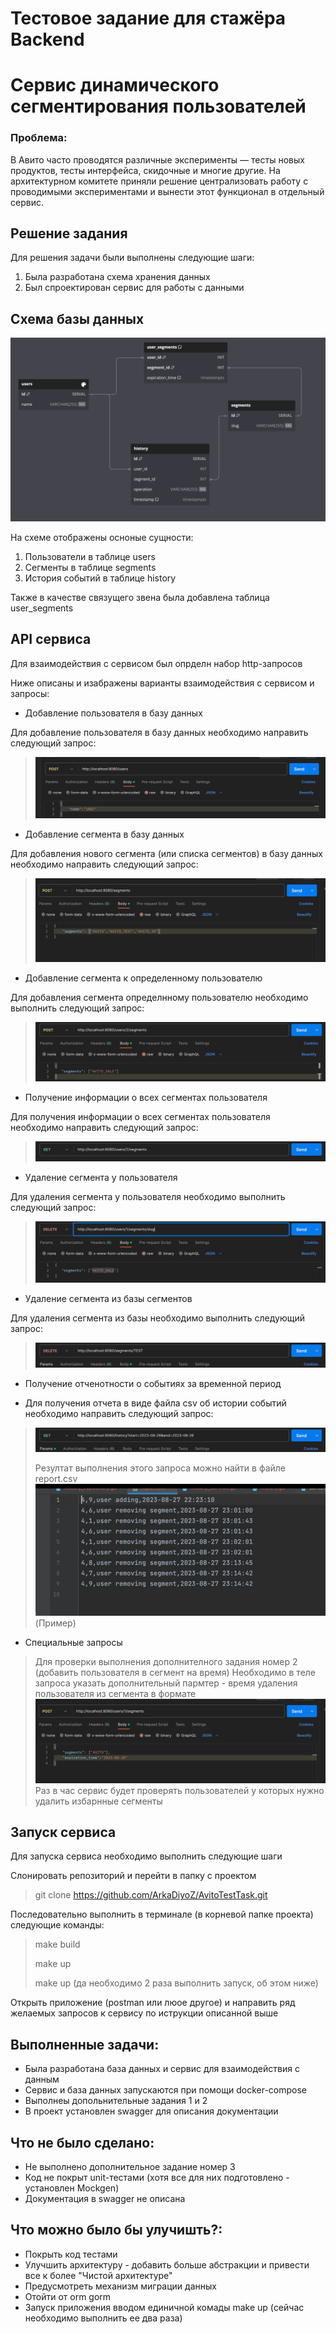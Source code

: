 # Тестовое задание для стажёра Backend
# Сервис динамического сегментирования пользователей

### Проблема:

В Авито часто проводятся различные эксперименты — тесты новых продуктов, тесты интерфейса, скидочные и многие другие.
На архитектурном комитете приняли решение централизовать работу с проводимыми экспериментами и вынести этот функционал в отдельный сервис.

## Решение задания

Для решения задачи были выполнены следующие шаги:
1. Была разработана схема хранения данных
2. Был спроектирован сервис для работы с данными

## Схема базы данных
![img.png](files/img.png)

На схеме отображены осноные сущности:
1. Пользователи в таблице users
2. Сегменты в таблице segments
3. История событий в таблице history

Также в качестве связущего звена была добавлена таблица user_segments

## API сервиса
Для взаимодействия с сервисом был опрделн набор http-запросов

Ниже описаны и изабражены варианты взаимодействия с сервисом и запросы:

- Добавление пользователя в базу данных

Для добавление пользователя в базу данных необходимо направить следующий запрос:
>![img_1.png](files/img_1.png)
- Добавление сегмента в базу данных

Для добавления нового сегмента (или списка сегментов) в базу данных необходимо направить следующий запрос:
>![img.png](files/img10.png)

- Добавление сегмента к определенному пользователю

Для добавления сегмента определнному пользователю необходимо выполнить следующий запрос:

>![img_3.png](files/img_3.png)

- Получение информации о всех сегментах пользователя

Для получения информации о всех сегментах пользователя необходимо направить следующий запрос:

> ![img_4.png](files/img_4.png)

* Удаление сегмента у пользователя

Для удаления сегмента у пользователя необходимо выполнить следующий запрос:

>![img_5.png](files/img_5.png)

* Удаление сегмента из базы сегментов

Для удаления сегмента из базы необходимо выполнить следующий запрос:

> ![img_6.png](files/img_6.png)

- Получение отченотности о событиях за временной период

* Для получения отчета в виде файла csv об истории событий необходимо направить следующий запрос:

> ![img_7.png](files/img_7.png)
> 
> Резултат выполнения этого запроса можно найти в файле report.csv
> ![img_8.png](files/img_8.png)
> (Пример)

* Специальные запросы
> 
> Для проверки выполнения дополнителного задания номер 2 (добавить пользователя в сегмент на время)
> Необходимо в теле запроса указать дополнительный пармтер - время удаления пользователя из сегмента в формате
> ![img_9.png](files/img_9.png)
> Раз в час сервис будет проверять пользователей у которых нужно удалить избарнные сегменты



## Запуск сервиса
Для запуска сервиса необходимо выполнить следующие шаги

Слонировать репозиторий и перейти в папку с проектом
>git clone https://github.com/ArkaDiyoZ/AvitoTestTask.git

Последовательно выполнить в терминале (в корневой папке проекта) следующие команды:
> make build
> 
> make up
> 
> make up (да необходимо 2 раза выполнить запуск, об этом ниже)

Открыть приложение (postman или люое другое) и направить ряд желаемых запросов к сервису по иструкции описанной выше

## Выполненные задачи:
- Была разработана база данных и сервис для взаимодействия с данным
- Сервис и база данных запускаются при помощи docker-compose
- Выполнеы допольнительные задания 1 и 2 
- В проект установлен swagger для описания документации

## Что не было сделано:
- Не выполнено дополнительное задание номер 3
- Код не покрыт unit-тестами (хотя все для них подготовлено - установлен Mockgen)
- Документация в swagger не описана

## Что можно было бы улучишть?:
- Покрыть код тестами
- Улучшить архитектуру - добавить больше абстракции и привести все к более "Чистой архитектуре"
- Предусмотреть механизм миграции данных
- Отойти от orm gorm
- Запуск приложения вводом единичной комады make up (сейчас необходимо выполнить ее два раза)